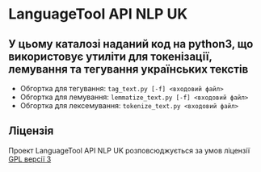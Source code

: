 # LanguageTool API NLP UK


## У цьому каталозі наданий код на python3, що використовує утиліти для токенізації, лемування та тегування українських текстів

* Обгортка для тегування: `tag_text.py [-f] <входовий файл>`
* Обгортка для лемування: `lemmatize_text.py [-f] <входовий файл>`
* Обгортка для лексемування: `tokenize_text.py <входовий файл>`


## Ліцензія

Проект LanguageTool API NLP UK розповсюджується за умов ліцензії [GPL версії 3](https://www.gnu.org/licenses/gpl.html)

